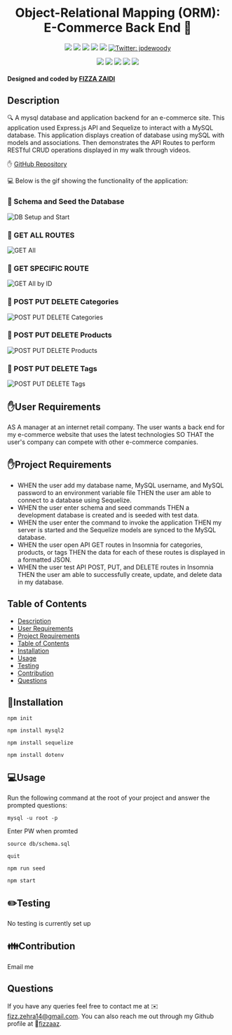 <h1 align="center">Object-Relational Mapping (ORM): E-Commerce Back End 👋</h1>
  
<p align="center">
    <img src="https://img.shields.io/github/repo-size/jpd61/e-commerce-backend" />
    <img src="https://img.shields.io/github/languages/top/jpd61/e-commerce-backend"  />
    <img src="https://img.shields.io/github/issues/jpd61/e-commerce-backend" />
    <img src="https://img.shields.io/github/last-commit/jpd61/e-commerce-backend" >
    <a href="https://github.com/jpd61"><img src="https://img.shields.io/github/followers/jpd61?style=social" target="_blank" /></a>
    <a href="https://twitter.com/jpdewoody">
        <img alt="Twitter: jpdewoody" src="https://img.shields.io/twitter/follow/jpdewoody.svg?style=social" target="_blank" />
    </a>
</p>
  
<p align="center">
    <img src="https://img.shields.io/badge/Javascript-yellow" />
    <img src="https://img.shields.io/badge/express-orange" />
    <img src="https://img.shields.io/badge/Sequelize-blue"  />
    <img src="https://img.shields.io/badge/mySQL-blue"  />
    <img src="https://img.shields.io/badge/dotenv-green" />
</p>
   
<h4>Designed and coded by <a href="https://github.com/fizzaaz">FIZZA ZAIDI</a></h4>

## Description

🔍 A mysql database and application backend for an e-commerce site. This application used Express.js API and Sequelize to interact with a MySQL database. This application displays creation of database using mySQL with models and associations. Then demonstrates the API Routes to perform RESTful CRUD operations displayed in my walk through videos.

✋ [GitHub Repository](https://github.com/fizzaaz/E-commerce-Back-End)

💻 Below is the gif showing the functionality of the application:

### 🎥 Schema and Seed the Database
![DB Setup and Start](./assets/demo/db.gif)

### 🎥 GET ALL ROUTES

![GET All](./assets/demo/getAll.gif)

### 🎥 GET SPECIFIC ROUTE

![GET All by ID](./assets/demo/getByID.gif)

### 🎥 POST PUT DELETE Categories

![POST PUT DELETE Categories](./assets/demo/categoryCRUD.gif)

### 🎥 POST PUT DELETE Products 

![POST PUT DELETE Products](./assets/demo/productCRUD.gif)

### 🎥 POST PUT DELETE Tags 

![POST PUT DELETE Tags](./assets/demo/tagCRUD.gif)


## ✋User Requirements
  
AS A manager at an internet retail company. The user wants a back end for my e-commerce website that uses the latest technologies SO THAT the user's company can compete with other e-commerce companies.
  

## ✋Project Requirements
  
* WHEN the user add my database name, MySQL username, and MySQL password to an environment variable file THEN the user am able to connect to a database using Sequelize.
* WHEN the user enter schema and seed commands THEN a development database is created and is seeded with test data.
* WHEN the user enter the command to invoke the application THEN my server is started and the Sequelize models are synced to the MySQL database.
* WHEN the user open API GET routes in Insomnia for categories, products, or tags THEN the data for each of these routes is displayed in a formatted JSON.
* WHEN the user test API POST, PUT, and DELETE routes in Insomnia THEN the user am able to successfully create, update, and delete data in my database.


## Table of Contents
- [Description](#description)
- [User Requirements](#user-requirements)
- [Project Requirements](#project-requirements)
- [Table of Contents](#table-of-contents)
- [Installation](#installation)
- [Usage](#usage)
- [Testing](#testing)
- [Contribution](#contribution)
- [Questions](#questions)

## 💾Installation

`npm init`

`npm install mysql2`

`npm install sequelize`

`npm install dotenv`
  
## 💻Usage
  
Run the following command at the root of your project and answer the prompted questions:

`mysql -u root -p`

Enter PW when promted

`source db/schema.sql`

`quit`

`npm run seed`
  
`npm start`


## ✏️Testing

No testing is currently set up

## 👪Contribution

  Email me 

## Questions

 If you have any queries feel free to contact me at ✉️ fizz.zehra14@gmail.com.
 You can also reach me out through my Github profile at  👋[fizzaaz](https://github.com/fizzaaz/).
